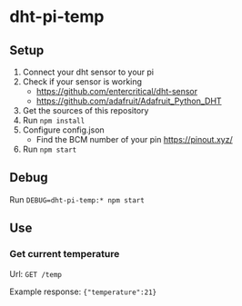 # dht-pi-temp

## Setup

1. Connect your dht sensor to your pi
2. Check if your sensor is working
    * https://github.com/entercritical/dht-sensor
    * https://github.com/adafruit/Adafruit_Python_DHT
3. Get the sources of this repository
4. Run ```npm install```
5. Configure config.json
    * Find the BCM number of your pin https://pinout.xyz/
6. Run ```npm start```

## Debug

Run ```DEBUG=dht-pi-temp:* npm start```

## Use

### Get current temperature

Url: ```GET /temp```

Example response: ```{"temperature":21}```